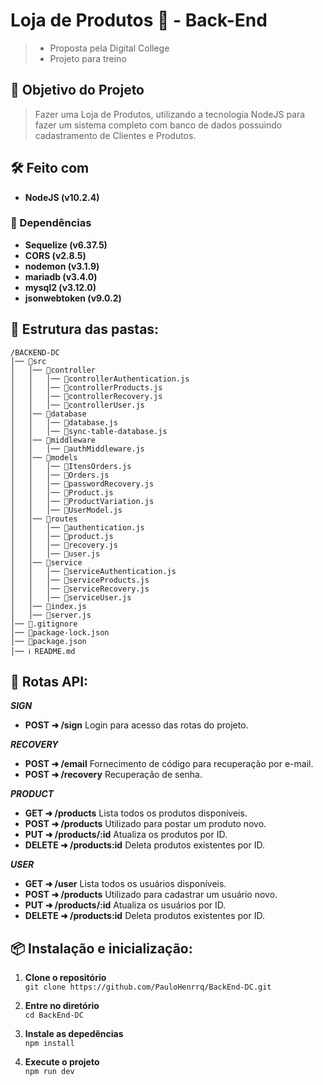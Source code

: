 # Loja de Produtos 🛒 - Back-End
> - Proposta pela Digital College  
> - Projeto para treino  
## 📍 Objetivo do Projeto
> Fazer uma Loja de Produtos, utilizando a tecnologia NodeJS para fazer um sistema completo com banco de dados possuindo cadastramento de Clientes e Produtos.

## 🛠️ Feito com
- **NodeJS (v10.2.4)**
### 🔧 Dependências
- **Sequelize (v6.37.5)**
- **CORS (v2.8.5)**
- **nodemon (v3.1.9)**
- **mariadb (v3.4.0)**
- **mysql2 (v3.12.0)**
- **jsonwebtoken (v9.0.2)**

## 🧱 Estrutura das pastas:
```
/BACKEND-DC  
│── 📁src  
│   │── 📁controller
│   │   │── 📜controllerAuthentication.js
│   │   │── 📜controllerProducts.js
│   │   │── 📜controllerRecovery.js  
│   │   │── 📜controllerUser.js
│   │── 📁database  
│   │   │── 📜database.js  
│   │   │── 📜sync-table-database.js
│   │── 📁middleware
│   │   │── 📜authMiddleware.js   
│   │── 📁models    
│   │   │── 📜ItensOrders.js  
│   │   │── 📜Orders.js
│   │   │── 📜passwordRecovery.js 
│   │   │── 📜Product.js  
│   │   │── 📜ProductVariation.js  
│   │   │── 📜UserModel.js  
│   │── 📁routes
│   │   │── 📜authentication.js
│   │   │── 📜product.js
│   │   │── 📜recovery.js 
│   │   │── 📜user.js  
│   │── 📁service
│   │   │── 📜serviceAuthentication.js
│   │   │── 📜serviceProducts.js
│   │   │── 📜serviceRecovery.js
│   │   │── 📜serviceUser.js 
│   │── 📜index.js  
│   │── 📜server.js
│── 📜.gitignore  
│── 📜package-lock.json  
│── 📜package.json  
│── ℹ README.md
```  

## 🚀 Rotas API:  
**_SIGN_**
- **POST ➜ /sign** Login para acesso das rotas do projeto.

**_RECOVERY_**
- **POST ➜ /email** Fornecimento de código para recuperação por e-mail.
- **POST ➜ /recovery** Recuperação de senha.

**_PRODUCT_**  
- **GET ➜ /products** Lista todos os produtos disponíveis.  
- **POST ➜ /products** Utilizado para postar um produto novo.  
- **PUT ➜ /products/:id** Atualiza os produtos por ID.  
- **DELETE ➜ /products:id** Deleta produtos existentes por ID.
  
**_USER_**  
- **GET ➜ /user** Lista todos os usuários disponíveis.  
- **POST ➜ /products** Utilizado para cadastrar um usuário novo.  
- **PUT ➜ /products/:id** Atualiza os usuários por ID.  
- **DELETE ➜ /products:id** Deleta produtos existentes por ID.  

## 📦 Instalação e inicialização:

1. **Clone o repositório**  
```git clone https://github.com/PauloHenrrq/BackEnd-DC.git```

2. **Entre no diretório**  
```cd BackEnd-DC```

3. **Instale as depedências**  
```npm install```

4. **Execute o projeto**  
```npm run dev```
